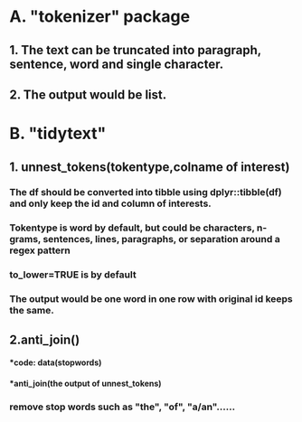 # A. "tokenizer" package
## 1. The text can be truncated into paragraph, sentence, word and single character. 
## 2. The output would be list.
# B. "tidytext"
## 1. unnest_tokens(tokentype,colname of interest)
### The df should be converted into tibble using dplyr::tibble(df) and only keep the id and column of interests.
### Tokentype is word by default, but could be characters, n-grams, sentences, lines, paragraphs, or separation around a regex pattern
### to_lower=TRUE is by default
### The output would be one word in one row with original id keeps the same.
## 2.anti_join()
#### *code: data(stopwords)
####       *anti_join(the output of unnest_tokens)          
### remove stop words such as "the", "of", "a/an"......
###
